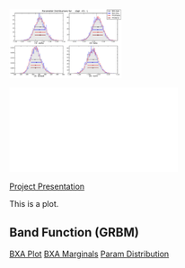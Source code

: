 <p>
<img src="images/sbpl_-01-_L__ParamDistribution.pdf" style="width: 200px;"/>
 <em> </em>
</p>

![](bn080916009/images/sbpl_-01-_L__ParamDistribution.pdf)

[Project Presentation](/images/sbpl_-01-_L__ParamDistribution.pdf "kim PDF")

This is a plot.


## Band Function (GRBM)
[BXA Plot](/images/BXA/grbm_-01-_auto_L_Plots.pdf "")
[BXA Marginals](/images/BXA/grbm_-01-_auto_L_Plots_residuals.pdf "")
[Param Distribution](/images/grbm_-01-_L__ParamDistribution.pdf "")
